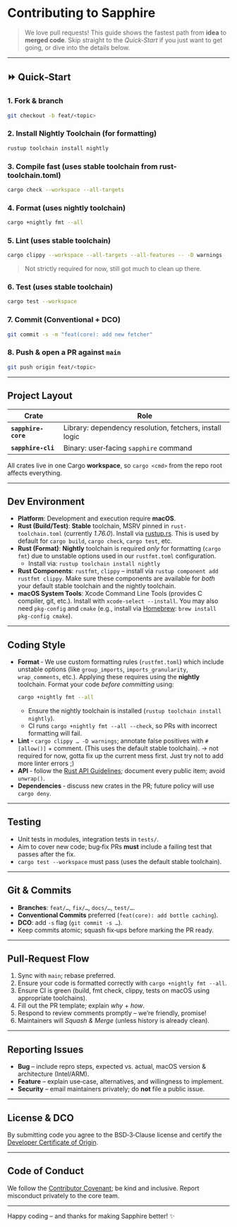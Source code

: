 # Contributing to Sapphire

> We love pull requests! This guide shows the fastest path from **idea** to **merged code**. Skip straight to the *Quick‑Start* if you just want to get going, or dive into the details below.

---

## ⏩ Quick‑Start

### 1. Fork & branch
```bash
git checkout -b feat/<topic>
```

### 2. Install Nightly Toolchain (for formatting)
```bash
rustup toolchain install nightly
```

### 3. Compile fast (uses stable toolchain from rust-toolchain.toml)
```bash
cargo check --workspace --all-targets
```

### 4. Format (uses nightly toolchain)
```bash
cargo +nightly fmt --all
```

### 5. Lint (uses stable toolchain)
```bash
cargo clippy --workspace --all-targets --all-features -- -D warnings
```
> Not strictly required for now, still got much to clean up there.

### 6. Test (uses stable toolchain)
```bash
cargo test --workspace
```

### 7. Commit (Conventional + DCO)
```bash
git commit -s -m "feat(core): add new fetcher"
```

### 8. Push & open a PR against `main`
```bash
git push origin feat/<topic>
```

-----

## Project Layout

| Crate             | Role                                                     |
| ----------------- | -------------------------------------------------------- |
| **`sapphire-core`** | Library: dependency resolution, fetchers, install logic |
| **`sapphire-cli`** | Binary: user‑facing `sapphire` command                  |

All crates live in one Cargo **workspace**, so `cargo <cmd>` from the repo root affects everything.

-----

## Dev Environment

  * **Platform**: Development and execution require **macOS**.
  * **Rust (Build/Test)**: **Stable** toolchain, MSRV pinned in `rust-toolchain.toml` (currently *1.76.0*). Install via [rustup.rs][rustup.rs]. This is used by default for `cargo build`, `cargo check`, `cargo test`, etc.
  * **Rust (Format)**: **Nightly** toolchain is required *only* for formatting (`cargo fmt`) due to unstable options used in our `rustfmt.toml` configuration.
      * Install via: `rustup toolchain install nightly`
  * **Rust Components**: `rustfmt`, `clippy` – install via `rustup component add rustfmt clippy`. Make sure these components are available for *both* your default stable toolchain and the nightly toolchain.
  * **macOS System Tools**: Xcode Command Line Tools (provides C compiler, git, etc.). Install with `xcode-select --install`. You may also need `pkg-config` and `cmake` (e.g., install via [Homebrew][Homebrew]: `brew install pkg-config cmake`).

-----

## Coding Style

  * **Format** ‑ We use custom formatting rules (`rustfmt.toml`) which include unstable options (like `group_imports`, `imports_granularity`, `wrap_comments`, etc.). Applying these requires using the **nightly** toolchain. Format your code *before committing* using:
    ```bash
    cargo +nightly fmt --all
    ```
      * Ensure the nightly toolchain is installed (`rustup toolchain install nightly`).
      * CI runs `cargo +nightly fmt --all --check`, so PRs with incorrect formatting will fail.
  * **Lint** ‑ `cargo clippy … -D warnings`; annotate false positives with `#[allow()]` + comment. (This uses the default stable toolchain). -> not required for now, gotta fix up the current mess first. Just try not to add more linter errors ;)
  * **API** ‑ follow the [Rust API Guidelines][Rust API Guidelines]; document every public item; avoid `unwrap()`.
  * **Dependencies** ‑ discuss new crates in the PR; future policy will use `cargo deny`.

-----

## Testing

  * Unit tests in modules, integration tests in `tests/`.
  * Aim to cover new code; bug‑fix PRs **must** include a failing test that passes after the fix.
  * `cargo test --workspace` must pass (uses the default stable toolchain).

-----

## Git & Commits

  * **Branches**: `feat/…`, `fix/…`, `docs/…`, `test/…`.
  * **Conventional Commits** preferred (`feat(core): add bottle caching`).
  * **DCO**: add `-s` flag (`git commit -s …`).
  * Keep commits atomic; squash fix‑ups before marking the PR ready.

-----

## Pull‑Request Flow

1.  Sync with `main`; rebase preferred.
2.  Ensure your code is formatted correctly with `cargo +nightly fmt --all`.
3.  Ensure CI is green (build, fmt check, clippy, tests on macOS using appropriate toolchains).
4.  Fill out the PR template; explain *why* + *how*.
5.  Respond to review comments promptly – we’re friendly, promise\!
6.  Maintainers will *Squash & Merge* (unless history is already clean).

-----

## Reporting Issues

  * **Bug** – include repro steps, expected vs. actual, macOS version & architecture (Intel/ARM).
  * **Feature** – explain use‑case, alternatives, and willingness to implement.
  * **Security** – email maintainers privately; do **not** file a public issue.

-----

## License & DCO

By submitting code you agree to the BSD‑3‑Clause license and certify the [Developer Certificate of Origin][Developer Certificate of Origin].

-----

## Code of Conduct

We follow the [Contributor Covenant][Contributor Covenant]; be kind and inclusive. Report misconduct privately to the core team.

-----

Happy coding – and thanks for making Sapphire better\! ✨

[rustup.rs]: https://rustup.rs/
[homebrew]: https://brew.sh/
[rust api guidelines]: https://rust-lang.github.io/api-guidelines/
[developer certificate of origin]: https://developercertificate.org/
[contributor covenant]: https://www.contributor-covenant.org/version/2/1/code_of_conduct/